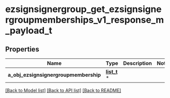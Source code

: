 # ezsignsignergroup_get_ezsignsignergroupmemberships_v1_response_m_payload_t

## Properties
Name | Type | Description | Notes
------------ | ------------- | ------------- | -------------
**a_obj_ezsignsignergroupmembership** | [**list_t**](ezsignsignergroupmembership_response_compound.md) \* |  | 

[[Back to Model list]](../README.md#documentation-for-models) [[Back to API list]](../README.md#documentation-for-api-endpoints) [[Back to README]](../README.md)


